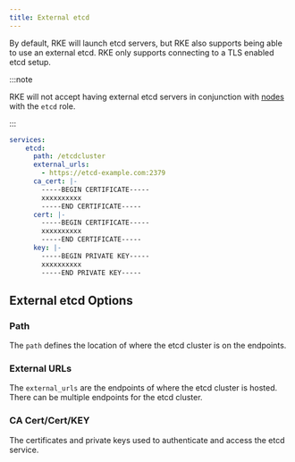 ```yaml
---
title: External etcd
---
```


By default, RKE will launch etcd servers, but RKE also supports being able to use an external etcd. RKE only supports connecting to a TLS enabled etcd setup.

:::note

RKE will not accept having external etcd servers in conjunction with [nodes](config-options/nodes/) with the `etcd` role.

:::

```yaml
services:
    etcd:
      path: /etcdcluster
      external_urls:
        - https://etcd-example.com:2379
      ca_cert: |-
        -----BEGIN CERTIFICATE-----
        xxxxxxxxxx
        -----END CERTIFICATE-----
      cert: |-
        -----BEGIN CERTIFICATE-----
        xxxxxxxxxx
        -----END CERTIFICATE-----
      key: |-
        -----BEGIN PRIVATE KEY-----
        xxxxxxxxxx
        -----END PRIVATE KEY-----
```

## External etcd Options

### Path

The `path` defines the location of where the etcd cluster is on the endpoints.

### External URLs

The `external_urls` are the endpoints of where the etcd cluster is hosted. There can be multiple endpoints for the etcd cluster.

### CA Cert/Cert/KEY

The certificates and private keys used to authenticate and access the etcd service.
